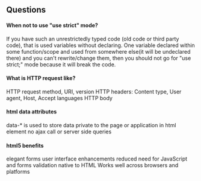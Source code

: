 ## Questions

#### When not to use "use strict" mode?
If you have such an unrestrictedly typed code (old code or third party code), that is used variables without declaring. One variable declared within some function/scope and used from somewhere else(it will be undeclared there) and you can't rewrite/change them, then you should not go for "use strict;" mode because it will break the code.

#### What is HTTP request like?
HTTP request method, URI, version
HTTP headers: Content type, User agent, Host, Accept languages
HTTP body

#### html data attributes
data-* is used to store data private to the page or application in html element
no ajax call or server side queries

#### html5 benefits
 elegant forms
 user interface enhancements
 reduced need for JavaScript
 and forms validation native to HTML
 Works well across browsers and platforms